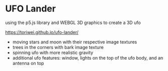 UFO Lander
=================
using the p5.js library and WEBGL 3D graphics to create a 3D ufo

https://toriwei.github.io/ufo-lander/
- moving stars and moon with their respective image textures
- trees in the corners with bark image texture
- spinning ufo with more realistic gravity
- additional ufo features: window, lights on the top of the ufo body, and an antenna on top
